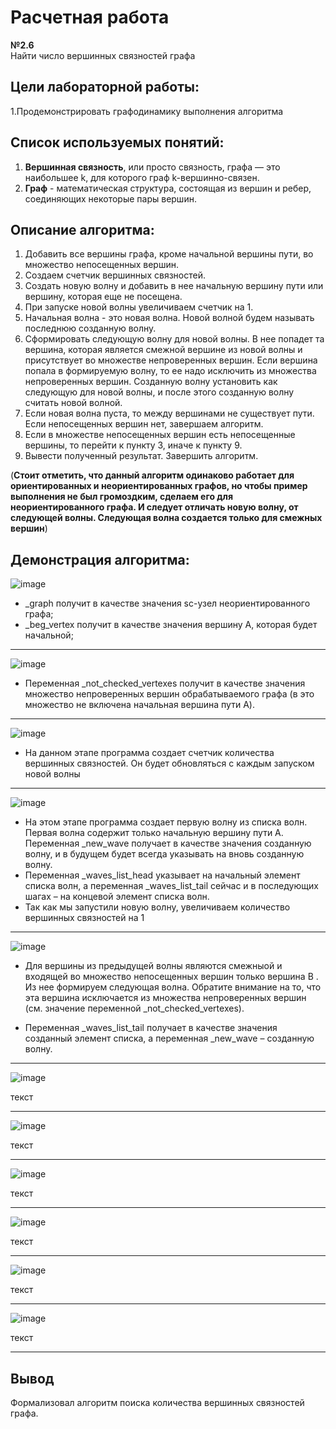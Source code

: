 # Расчетная работа
**№2.6**    
Найти число вершинных связностей графа
## Цели лабораторной работы:
1.Продемонстрировать графодинамику выполнения алгоритма

## Список используемых понятий:
1. **Вершинная связность**, или просто связность, графа — это наибольшее k, для которого граф k-вершинно-связен.
2. **Граф** - математическая структура, состоящая из вершин и ребер, соединяющих некоторые пары вершин.

## Описание алгоритма:
1. Добавить все вершины графа, кроме начальной вершины пути, во множество непосещенных вершин.
2. Создаем счетчик вершинных связностей.
3. Создать новую волну и добавить в нее начальную вершину пути или вершину, которая еще не посещена.
4. При запуске новой волны увеличиваем счетчик на 1.
5. Начальная волна - это новая волна. Новой волной будем называть последнюю созданную волну.
6. Сформировать следующую волну для новой волны. В нее попадет та вершина, которая является смежной вершине из новой волны и присутствует во множестве непроверенных вершин. Если вершина попала в формируемую волну, то ее надо исключить из множества непроверенных вершин. Созданную волну установить как следующую для новой волны, и после этого созданную волну считать новой волной.
7. Если новая волна пуста, то между вершинами не существует пути. Если непосещенных вершин нет, завершаем алгоритм. 
8. ﻿﻿﻿Если в множестве непосещенных вершин есть непосещенные вершины, то перейти к пункту 3, иначе к пункту 9.
9. Вывести полученный результат. Завершить алгоритм.

(**Стоит отметить, что данный алгоритм одинаково работает для ориентированных и неориентированных графов, но чтобы пример выполнения не был громоздким, сделаем его для неориентированного графа. И следует отличать новую волну, от следующей волны. Следующая волна создается только для смежных вершин**)

## Демонстрация алгоритма:

![image](https://github.com/iis-32170x/RPIIS/assets/147609793/ba4255b0-6f74-4313-9406-4ded2d89ff49)

* _graph получит в качестве значения sc-узел неориентированного графа;
* _beg_vertex получит в качестве значения вершину А, которая будет начальной;
******

![image](https://github.com/iis-32170x/RPIIS/assets/147609793/30f0bdd3-9d71-4a5a-8e89-ccf0bc9b71a1)


* Переменная _not_checked_vertexes получит в качестве значения множество непроверенных
вершин обрабатываемого графа (в это множество не включена начальная вершина пути A).
******

![image](https://github.com/iis-32170x/RPIIS/assets/147609793/43116f6d-4371-4a64-bb6e-a4f466d6b4ad)

* На данном этапе программа создает счетчик количества вершинных связностей. Он будет обновляться с каждым запуском новой волны
****

![image](https://github.com/iis-32170x/RPIIS/assets/147609793/4411882c-0734-4bbe-8340-45cab00cb49a)

* На этом этапе программа создает первую волну из списка волн. Первая волна содержит только начальную вершину пути A. Переменная _new_wave получает в качестве значения созданную волну, и в будущем будет всегда указывать на вновь созданную волну.
* Переменная _waves_list_head указывает на начальный элемент списка волн, а переменная _waves_list_tail сейчас и в последующих шагах – на концевой элемент списка волн.
* Так как мы запустили новую волну, увеличиваем количество вершинных связностей на 1
******

![image](https://github.com/iis-32170x/RPIIS/assets/147609793/2780710d-8ea4-4023-913a-dcc88b2092ed)

* Для вершины из предыдущей волны являются смежныой и входящей во множество непосещенных вершин только вершина B . Из нее формируем следующая волна. Обратите внимание на то, что эта вершина исключается из множества непроверенных вершин (см. значение переменной _not_checked_vertexes).

* Переменная _waves_list_tail получает в качестве значения созданный элемент списка, а переменная _new_wave – созданную волну.
******

![image](https://github.com/iis-32170x/RPIIS/assets/147609793/01838c9e-f85f-4f66-9954-f072654dfeb2)

текст
******

![image](https://github.com/iis-32170x/RPIIS/assets/147609793/2db70e9a-9f8c-409a-a28a-747a11e3e2f9)

текст
******

![image](https://github.com/iis-32170x/RPIIS/assets/147609793/6287fdea-4d70-4fbb-b4d9-cf05a992a76f)

текст
******

![image](https://github.com/iis-32170x/RPIIS/assets/147609793/93ca615e-1e23-4369-8b29-8dea182c91d8)

текст
******

![image](https://github.com/iis-32170x/RPIIS/assets/147609793/9fb2d56b-2e10-40b0-80e2-d06e76600604)

текст
******

![image](https://github.com/iis-32170x/RPIIS/assets/147609793/a4e82dae-f30d-403f-ac0c-7cafeceec4f8)

текст
******


## Вывод
Формализовал алгоритм поиска количества вершинных связностей графа.


